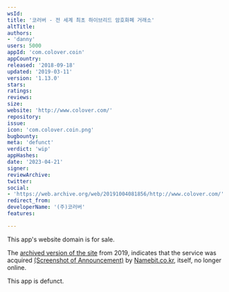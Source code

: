 ```yaml
---
wsId: 
title: '코러버 - 전 세계 최초 하이브리드 암호화폐 거래소'
altTitle: 
authors:
- 'danny'
users: 5000
appId: 'com.colover.coin'
appCountry: 
released: '2018-09-18'
updated: '2019-03-11'
version: '1.13.0'
stars: 
ratings: 
reviews: 
size: 
website: 'http://www.colover.com/'
repository: 
issue: 
icon: 'com.colover.coin.png'
bugbounty: 
meta: 'defunct'
verdict: 'wip'
appHashes: 
date: '2023-04-21'
signer: 
reviewArchive: 
twitter: 
social:
- 'https://web.archive.org/web/20191004081856/http://www.colover.com/'
redirect_from: 
developerName: '(주)코러버'
features: 

---
```


This app's website domain is for sale. 

The [archived version of the site](https://web.archive.org/web/20191004081856/http://www.colover.com/) from 2019, indicates that the service was acquired [(Screenshot of Announcement)](https://twitter.com/BitcoinWalletz/status/1649311563843801094) by [Namebit.co.kr](https://www.crunchbase.com/organization/namebit), itself, no longer online.  

This app is defunct.